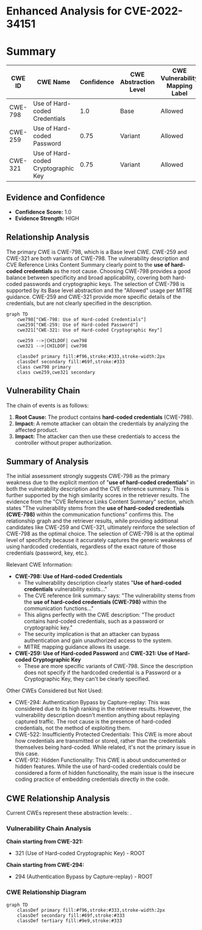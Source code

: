 # Enhanced Analysis for CVE-2022-34151

# Summary
| CWE ID | CWE Name | Confidence | CWE Abstraction Level | CWE Vulnerability Mapping Label | CWE-Vulnerability Mapping Notes |
|---|---|---|---|---|---|
| CWE-798 | Use of Hard-coded Credentials | 1.0 | Base | Allowed | Primary CWE |
| CWE-259 | Use of Hard-coded Password | 0.75 | Variant | Allowed | Secondary Candidate |
| CWE-321 | Use of Hard-coded Cryptographic Key | 0.75 | Variant | Allowed | Secondary Candidate |

## Evidence and Confidence

*   **Confidence Score:** 1.0
*   **Evidence Strength:** HIGH

## Relationship Analysis
The primary CWE is CWE-798, which is a Base level CWE. CWE-259 and CWE-321 are both variants of CWE-798. The vulnerability description and CVE Reference Links Content Summary clearly point to the **use of hard-coded credentials** as the root cause. Choosing CWE-798 provides a good balance between specificity and broad applicability, covering both hard-coded passwords and cryptographic keys. The selection of CWE-798 is supported by its Base level abstraction and the "Allowed" usage per MITRE guidance. CWE-259 and CWE-321 provide more specific details of the credentials, but are not clearly specified in the description.

```mermaid
graph TD
    cwe798["CWE-798: Use of Hard-coded Credentials"]
    cwe259["CWE-259: Use of Hard-coded Password"]
    cwe321["CWE-321: Use of Hard-coded Cryptographic Key"]

    cwe259 -->|CHILDOF| cwe798
    cwe321 -->|CHILDOF| cwe798
    
    classDef primary fill:#f96,stroke:#333,stroke-width:2px
    classDef secondary fill:#69f,stroke:#333
    class cwe798 primary
    class cwe259,cwe321 secondary
```

## Vulnerability Chain
The chain of events is as follows:
1.  **Root Cause:** The product contains **hard-coded credentials** (CWE-798).
2.  **Impact:** A remote attacker can obtain the credentials by analyzing the affected product.
3.  **Impact:** The attacker can then use these credentials to access the controller without proper authorization.

## Summary of Analysis
The initial assessment strongly suggests CWE-798 as the primary weakness due to the explicit mention of "**use of hard-coded credentials**" in both the vulnerability description and the CVE reference summary. This is further supported by the high similarity scores in the retriever results. The evidence from the "CVE Reference Links Content Summary" section, which states "The vulnerability stems from the **use of hard-coded credentials (CWE-798)** within the communication functions" confirms this. The relationship graph and the retriever results, while providing additional candidates like CWE-259 and CWE-321, ultimately reinforce the selection of CWE-798 as the optimal choice. The selection of CWE-798 is at the optimal level of specificity because it accurately captures the generic weakness of using hardcoded credentials, regardless of the exact nature of those credentials (password, key, etc.).

Relevant CWE Information:
-   **CWE-798: Use of Hard-coded Credentials**
    -   The vulnerability description clearly states "**Use of hard-coded credentials** vulnerability exists..."
    -   The CVE reference link summary says: "The vulnerability stems from the **use of hard-coded credentials (CWE-798)** within the communication functions..."
    -   This aligns perfectly with the CWE description: "The product contains hard-coded credentials, such as a password or cryptographic key."
    -   The security implication is that an attacker can bypass authentication and gain unauthorized access to the system.
    -   MITRE mapping guidance allows its usage.
-   **CWE-259: Use of Hard-coded Password** and **CWE-321: Use of Hard-coded Cryptographic Key**
    -   These are more specific variants of CWE-798. Since the description does not specify if the hardcoded credential is a Password or a Cryptographic Key, they can't be clearly specified.

Other CWEs Considered but Not Used:
- CWE-294: Authentication Bypass by Capture-replay: This was considered due to its high ranking in the retriever results. However, the vulnerability description doesn't mention anything about replaying captured traffic. The root cause is the presence of hard-coded credentials, not the method of exploiting them.
- CWE-522: Insufficiently Protected Credentials: This CWE is more about how credentials are transmitted or stored, rather than the credentials themselves being hard-coded. While related, it's not the primary issue in this case.
- CWE-912: Hidden Functionality: This CWE is about undocumented or hidden features. While the use of hard-coded credentials could be considered a form of hidden functionality, the main issue is the insecure coding practice of embedding credentials directly in the code.


## CWE Relationship Analysis

Current CWEs represent these abstraction levels: .


### Vulnerability Chain Analysis

**Chain starting from CWE-321:**
- 321 (Use of Hard-coded Cryptographic Key) - ROOT


**Chain starting from CWE-294:**
- 294 (Authentication Bypass by Capture-replay) - ROOT



### CWE Relationship Diagram

```mermaid
graph TD
    classDef primary fill:#f96,stroke:#333,stroke-width:2px
    classDef secondary fill:#69f,stroke:#333
    classDef tertiary fill:#9e9,stroke:#333
```
